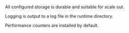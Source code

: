 All configured storage is durable and suitable for scale out.

Logging is output to a log file in the runtime directory.

Performance counters are installed by default.